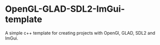 # OpenGL-GLAD-SDL2-ImGui-template
A simple c++ template for creating projects with OpenGl, GLAD, SDL2 and ImGui.
